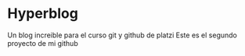# Hyperblog
Un blog increible para el curso git y github de platzi
Este es el segundo proyecto de mi github
